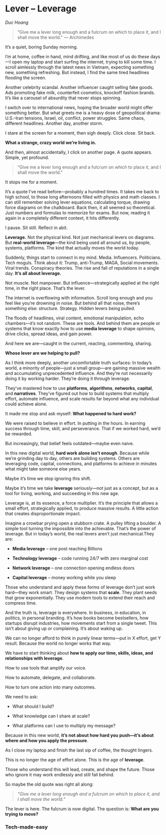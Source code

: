 # Lever – Leverage

_Duc Hoang_

> “Give me a lever long enough and a fulcrum on which to place it, and I shall move the world.” — Archimedes

It’s a quiet, boring Sunday morning.

I’m at home, coffee in hand, mind drifting, and like most of us do these days—I open my laptop and start surfing the internet, trying to kill some time. I scroll aimlessly through the latest news in Vietnam, expecting something new, something refreshing. But instead, I find the same tired headlines flooding the screen.

Another celebrity scandal. Another influencer caught selling fake goods. Ads promoting fake milk, counterfeit cosmetics, knockoff fashion brands. It’s like a carousel of absurdity that never stops spinning.

I switch over to international news, hoping the broader world might offer something better. But what greets me is a heavy dose of geopolitical drama: U.S.–Iran tensions, Israel, oil, conflict, power struggles. Same chaos, different headlines. Another day, another storm.

I stare at the screen for a moment, then sigh deeply. Click close. Sit back.

**What a strange, crazy world we’re living in.**

And then, almost accidentally, I click on another page. A quote appears. Simple, yet profound.

> “Give me a lever long enough and a fulcrum on which to place it, and I shall move the world.”

It stops me for a moment.

It’s a quote I’ve read before—probably a hundred times. It takes me back to high school, to those long afternoons filled with physics and math classes. I can still remember solving lever equations, calculating torque, drawing force diagrams on the chalkboard. Back then, it all seemed so theoretical. Just numbers and formulas to memorize for exams. But now, reading it again in a completely different context, it hits differently.

I pause. Sit still. Reflect in abit.

**Leverage.** Not the physical kind. Not just mechanical levers on diagrams. But **real-world leverage**—the kind being used all around us, by people, systems, platforms. The kind that actually moves the world today.

Suddenly, things start to connect in my mind. Media. Influencers. Politicians. Tech moguls. Think about it: Trump, anti-Trump, MAGA, Social movements. Viral trends. Conspiracy theories. The rise and fall of reputations in a single day. **It’s all about leverage.**

Not muscle. Not manpower. But influence—strategically applied at the right time, in the right place. That’s the lever.

The internet is overflowing with information. Scroll long enough and you feel like you’re drowning in noise. But behind all that noise, there’s something else: structure. Strategy. Hidden levers being pulled.

The floods of headlines, viral content, emotional manipulation, echo chambers—it’s not random. These are tools. And behind them are people or systems that know exactly how to use **media leverage** to shape opinions, drive clicks, spread ideas, and gain power.

And here we are—caught in the current, reacting, commenting, sharing.

**Whose lever are we helping to pull?**

As I think more deeply, another uncomfortable truth surfaces: In today’s world, a minority of people—just a small group—are gaining massive wealth and accumulating unprecedented influence. And they’re not necessarily doing it by working harder. They’re doing it through leverage.

They’ve mastered how to use **platforms**, **algorithms**, **networks**, **capital**, and **narratives**. They’ve figured out how to build systems that multiply effort, automate influence, and scale results far beyond what any individual could achieve alone.

It made me stop and ask myself: **What happened to hard work?**

We were raised to believe in effort. In putting in the hours. In earning success through time, skill, and perseverance. That if we worked hard, we’d be rewarded.

But increasingly, that belief feels outdated—maybe even naive.

In this new digital world, **hard work alone isn’t enough**. Because while we’re grinding day to day, others are building systems. Others are leveraging code, capital, connections, and platforms to achieve in minutes what might take someone else years.

Maybe it’s time we stop ignoring this shift.

Maybe it’s time we take **leverage** seriously—not just as a concept, but as a tool for living, working, and succeeding in this new age.

Leverage is, at its essence, a force multiplier. It’s the principle that allows a small effort, strategically applied, to produce massive results. A little action that creates disproportionate impact.

Imagine a crowbar prying open a stubborn crate. A pulley lifting a boulder. A simple tool turning the impossible into the achievable. That’s the power of leverage. But in today’s world, the real levers aren’t just mechanical.They are:

*   **Media leverage** – one post reaching Billions

*   **Technology leverage** – code running 24/7 with zero marginal cost

*   **Network leverage** – one connection opening endless doors

*   **Capital leverage** – money working while you sleep

Those who understand and apply these forms of leverage don’t just work hard—they work smart. They design systems that **scale**. They plant seeds that grow exponentially. They use modern tools to extend their reach and compress time.

And the truth is, leverage is everywhere. In business, in education, in politics, in personal branding. It’s how books become bestsellers, how startups disrupt industries, how movements start from a single tweet. This isn’t about giving up or complaining. It’s about waking up.

We can no longer afford to think in purely linear terms—put in X effort, get Y result. Because the world no longer works that way.

We have to start thinking about **how to apply our time, skills, ideas, and relationships with leverage**.

How to use tools that amplify our voice.

How to automate, delegate, and collaborate.

How to turn one action into many outcomes.

We need to ask:

*   What should I build?

*   What knowledge can I share at scale?

*   What platforms can I use to multiply my message?

Because in this new world, **it’s not about how hard you push—it’s about where and how you apply the pressure**.

As I close my laptop and finish the last sip of coffee, the thought lingers.

This is no longer the age of effort alone. This is the age of **leverage**.

Those who understand this will lead, create, and shape the future. Those who ignore it may work endlessly and still fall behind.

So maybe the old quote was right all along:

> _“Give me a lever long enough and a fulcrum on which to place it, and I shall move the world.”_

The lever is here. The fulcrum is now digital. The question is: **What are you trying to move?**

### Tech-made-easy

